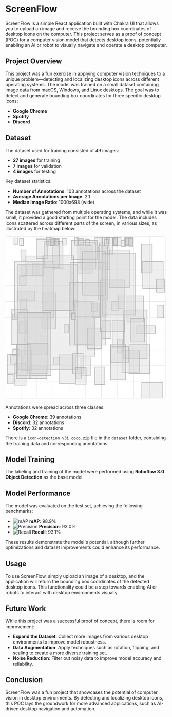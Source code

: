 # ScreenFlow

ScreenFlow is a simple React application built with Chakra UI that allows you to upload an image and receive the bounding box coordinates of desktop icons on the computer. This project serves as a proof of concept (POC) for a computer vision model that detects desktop icons, potentially enabling an AI or robot to visually navigate and operate a desktop computer.

## Project Overview

This project was a fun exercise in applying computer vision techniques to a unique problem—detecting and localizing desktop icons across different operating systems. The model was trained on a small dataset containing image data from macOS, Windows, and Linux desktops. The goal was to detect and generate bounding box coordinates for three specific desktop icons:
- **Google Chrome**
- **Spotify**
- **Discord**

## Dataset

The dataset used for training consisted of 49 images:
- **27 images** for training
- **7 images** for validation
- **4 images** for testing

Key dataset statistics:
- **Number of Annotations**: 103 annotations across the dataset
- **Average Annotations per Image**: 2.1
- **Median Image Ratio**: 1000x698 (wide)

The dataset was gathered from multiple operating systems, and while it was small, it provided a good starting point for the model. The data includes icons scattered across different parts of the screen, in various sizes, as illustrated by the heatmap below:

![Heatmap of Icon Locations](dataset/icon_heatmap.png)

Annotations were spread across three classes:
- **Google Chrome**: 39 annotations
- **Discord**: 32 annotations
- **Spotify**: 32 annotations

There is a `icon-detection.v3i.coco.zip` file in the `dataset` folder, containing the training data and corresponding annotations.

## Model Training

The labeling and training of the model were performed using **Roboflow 3.0 Object Detection** as the base model.

## Model Performance

The model was evaluated on the test set, achieving the following benchmarks:

- ![mAP](https://via.placeholder.com/15/8b5cf6/8b5cf6.png) **mAP**: 98.9%
- ![Precision](https://via.placeholder.com/15/38bdf8/38bdf8.png) **Precision**: 93.0%
- ![Recall](https://via.placeholder.com/15/f59e0b/f59e0b.png) **Recall**: 93.1%

These results demonstrate the model's potential, although further optimizations and dataset improvements could enhance its performance.

## Usage

To use ScreenFlow, simply upload an image of a desktop, and the application will return the bounding box coordinates of the detected desktop icons. This functionality could be a step towards enabling AI or robots to interact with desktop environments visually.

## Future Work

While this project was a successful proof of concept, there is room for improvement:
- **Expand the Dataset**: Collect more images from various desktop environments to improve model robustness.
- **Data Augmentation**: Apply techniques such as rotation, flipping, and scaling to create a more diverse training set.
- **Noise Reduction**: Filter out noisy data to improve model accuracy and reliability.

## Conclusion

ScreenFlow was a fun project that showcases the potential of computer vision in desktop environments. By detecting and localizing desktop icons, this POC lays the groundwork for more advanced applications, such as AI-driven desktop navigation and automation.